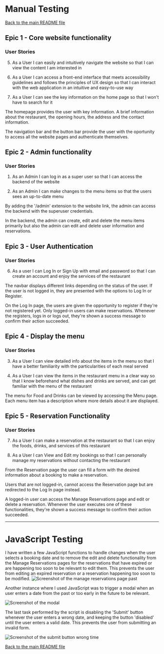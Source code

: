 # Manual Testing

[Back to the main README file](/README.md)

## Epic 1 - Core website functionality

### User Stories

5. As a User I can easily and intuitively navigate the website so that I can view the content I am interested in

9. As a User I can access a front-end interface that meets accessibility guidelines and follows the principles of UX design so that I can interact with the web application in an intuitive and easy-to-use way

10. As a User I can see the key information on the home page so that I won't have to search for it

The homepage provides the user with key information. A brief information about the restaurant, the opening hours, the address and the contact information. 

The navigation bar and the button bar provide the user with the oportunity to access all the website pages and authenticate themselves.

## Epic 2 - Admin functionality

### User Stories

1. As an Admin I can log in as a super user so that I can access the backend of the website

2. As an Admin I can make changes to the menu items so that the users sees an up-to-date menu

By adding the '/admin' extension to the website link, the admin can access the backend with the superuser credentials. 

In the backend, the admin can create, edit and delete the menu items primarily but also the admin can edit and delete user information and reservations.

## Epic 3 - User Authentication

### User Stories

6. As a user I can Log In or Sign Up with email and password so that I can create an account and enjoy the services of the restaurant

The navbar displays different links depending on the status of the user. If the user is not logged in, they are presented with the options to Log In or Register.

On the Log In page, the users are given the opportunity to register if they're not registered yet. Only logged-in users can make reservations. Whenever the registers, logs in or logs out, they're shown a success message to confirm their action succeeded.

## Epic 4 - Display the menu

### User Stories
3. As a User I can view detailed info about the items in the menu so that I have a better familiarity with the particularities of each meal served

4. As a User I can view the items in the restaurant menu in a clear way so that I know beforehand what dishes and drinks are served, and can get familiar with the menu of the restaurant

The menu for Food and Drinks can be viewed by accessing the Menu page. Each menu item has a description where more details about it are displayed.

## Epic 5 - Reservation Functionality

### User Stories
7. As a User I can make a reservation at the restaurant so that I can enjoy the foods, drinks, and services of this restaurant

8. As a User I can View and Edit my bookings so that I can personally manage my reservations without contacting the restaurant

From the Reservation page the user can fill a form with the desired information about a booking to make a reservation.

Users that are not logged-in, cannot access the Reservation page but are redirected to the Log In page instead.

A logged-in user can access the Manage Reservations page and edit or delete a reservation. Whenever the user executes one of these functionalities, they're shown a success message to confirm their action succeeded.
<br>
<hr>

# JavaScript Testing
I have written a few JavaScript functions to handle changes when the user selects a booking date and to remove the edit and delete functionality from the Manage Reservations pages for the reservations that have expired or are happening too soon to be relevant to edit them. This prevents the user from editing an expired reservation or a reservation happening too soon to be modified.
![Screenshot of the manage reservations page past](https://res.cloudinary.com/dclq2ghzy/image/upload/v1680049446/Dorsia%20PP4%20Images/Readme/manage_reservations_page_past_oua9j0.jpg)

Another instance where I used JavaScript was to trigger a modal when an user enters a date from the past or too early in the future to be relevant.

![Screenshot of the modal](https://res.cloudinary.com/dclq2ghzy/image/upload/v1680051014/Dorsia%20PP4%20Images/Readme/wrong_date_modal_tnt8vf.jpg)

The last task performed by the script is disabling the 'Submit' button whenever the user enters a wrong date, and keeping the button 'disabled' until the user enters a valid date. This prevents the user from submitting an invalid form.

![Screenshot of the submit button wrong time](https://res.cloudinary.com/dclq2ghzy/image/upload/v1680051136/Dorsia%20PP4%20Images/Readme/submit_button_bad_date_gc6muq.jpg)

[Back to the main README file](/README.md)





